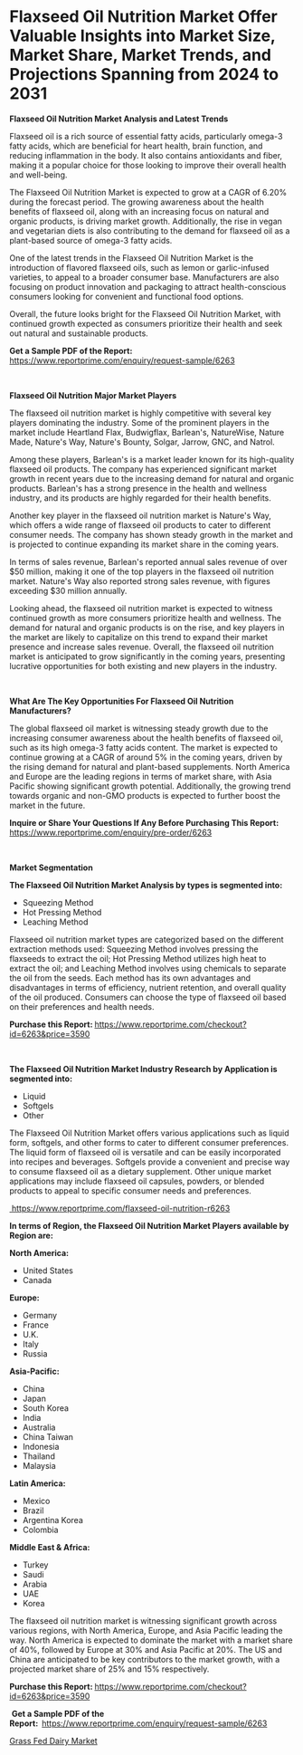 <p><h1>Flaxseed Oil Nutrition Market Offer Valuable Insights into Market Size, Market Share, Market Trends, and Projections Spanning from 2024 to 2031</h1></p><p><strong>Flaxseed Oil Nutrition Market Analysis and Latest Trends</strong></p>
<p><p>Flaxseed oil is a rich source of essential fatty acids, particularly omega-3 fatty acids, which are beneficial for heart health, brain function, and reducing inflammation in the body. It also contains antioxidants and fiber, making it a popular choice for those looking to improve their overall health and well-being.</p><p>The Flaxseed Oil Nutrition Market is expected to grow at a CAGR of 6.20% during the forecast period. The growing awareness about the health benefits of flaxseed oil, along with an increasing focus on natural and organic products, is driving market growth. Additionally, the rise in vegan and vegetarian diets is also contributing to the demand for flaxseed oil as a plant-based source of omega-3 fatty acids.</p><p>One of the latest trends in the Flaxseed Oil Nutrition Market is the introduction of flavored flaxseed oils, such as lemon or garlic-infused varieties, to appeal to a broader consumer base. Manufacturers are also focusing on product innovation and packaging to attract health-conscious consumers looking for convenient and functional food options.</p><p>Overall, the future looks bright for the Flaxseed Oil Nutrition Market, with continued growth expected as consumers prioritize their health and seek out natural and sustainable products.</p></p>
<p><strong>Get a Sample PDF of the Report:&nbsp;</strong> <a href="https://www.reportprime.com/enquiry/request-sample/6263">https://www.reportprime.com/enquiry/request-sample/6263</a></p>
<p>&nbsp;</p>
<p><strong>Flaxseed Oil Nutrition Major Market Players</strong></p>
<p><p>The flaxseed oil nutrition market is highly competitive with several key players dominating the industry. Some of the prominent players in the market include Heartland Flax, Budwigflax, Barlean's, NatureWise, Nature Made, Nature's Way, Nature's Bounty, Solgar, Jarrow, GNC, and Natrol.</p><p>Among these players, Barlean's is a market leader known for its high-quality flaxseed oil products. The company has experienced significant market growth in recent years due to the increasing demand for natural and organic products. Barlean's has a strong presence in the health and wellness industry, and its products are highly regarded for their health benefits.</p><p>Another key player in the flaxseed oil nutrition market is Nature's Way, which offers a wide range of flaxseed oil products to cater to different consumer needs. The company has shown steady growth in the market and is projected to continue expanding its market share in the coming years.</p><p>In terms of sales revenue, Barlean's reported annual sales revenue of over $50 million, making it one of the top players in the flaxseed oil nutrition market. Nature's Way also reported strong sales revenue, with figures exceeding $30 million annually.</p><p>Looking ahead, the flaxseed oil nutrition market is expected to witness continued growth as more consumers prioritize health and wellness. The demand for natural and organic products is on the rise, and key players in the market are likely to capitalize on this trend to expand their market presence and increase sales revenue. Overall, the flaxseed oil nutrition market is anticipated to grow significantly in the coming years, presenting lucrative opportunities for both existing and new players in the industry.</p></p>
<p>&nbsp;</p>
<p><strong>What Are The Key Opportunities For Flaxseed Oil Nutrition Manufacturers?</strong></p>
<p><p>The global flaxseed oil market is witnessing steady growth due to the increasing consumer awareness about the health benefits of flaxseed oil, such as its high omega-3 fatty acids content. The market is expected to continue growing at a CAGR of around 5% in the coming years, driven by the rising demand for natural and plant-based supplements. North America and Europe are the leading regions in terms of market share, with Asia Pacific showing significant growth potential. Additionally, the growing trend towards organic and non-GMO products is expected to further boost the market in the future.</p></p>
<p><strong>Inquire or Share Your Questions If Any Before Purchasing This Report:</strong> <a href="https://www.reportprime.com/enquiry/pre-order/6263">https://www.reportprime.com/enquiry/pre-order/6263</a></p>
<p>&nbsp;</p>
<p><strong>Market Segmentation</strong></p>
<p><strong>The Flaxseed Oil Nutrition Market Analysis by types is segmented into:</strong></p>
<p><ul><li>Squeezing Method</li><li>Hot Pressing Method</li><li>Leaching Method</li></ul></p>
<p><p>Flaxseed oil nutrition market types are categorized based on the different extraction methods used: Squeezing Method involves pressing the flaxseeds to extract the oil; Hot Pressing Method utilizes high heat to extract the oil; and Leaching Method involves using chemicals to separate the oil from the seeds. Each method has its own advantages and disadvantages in terms of efficiency, nutrient retention, and overall quality of the oil produced. Consumers can choose the type of flaxseed oil based on their preferences and health needs.</p></p>
<p><strong>Purchase this Report:&nbsp;</strong><a href="https://www.reportprime.com/checkout?id=6263&price=3590">https://www.reportprime.com/checkout?id=6263&price=3590</a></p>
<p>&nbsp;</p>
<p><strong>The Flaxseed Oil Nutrition Market Industry Research by Application is segmented into:</strong></p>
<p><ul><li>Liquid</li><li>Softgels</li><li>Other</li></ul></p>
<p><p>The Flaxseed Oil Nutrition Market offers various applications such as liquid form, softgels, and other forms to cater to different consumer preferences. The liquid form of flaxseed oil is versatile and can be easily incorporated into recipes and beverages. Softgels provide a convenient and precise way to consume flaxseed oil as a dietary supplement. Other unique market applications may include flaxseed oil capsules, powders, or blended products to appeal to specific consumer needs and preferences.</p></p>
<p><a href="https://www.reportprime.com/flaxseed-oil-nutrition-r6263">&nbsp;https://www.reportprime.com/flaxseed-oil-nutrition-r6263</a></p>
<p><strong>In terms of Region, the Flaxseed Oil Nutrition Market Players available by Region are:</strong></p>
<p>
    <p> <strong> North America: </strong>
        <ul>
            <li>United States</li>
            <li>Canada</li>
        </ul>
        </p> 
    <p> <strong> Europe: </strong>
        <ul>
            <li>Germany</li>
            <li>France</li>
            <li>U.K.</li>
            <li>Italy</li>
            <li>Russia</li>
        </ul>
        </p> 
    <p> <strong> Asia-Pacific: </strong>
        <ul>
            <li>China</li>
            <li>Japan</li>
            <li>South Korea</li>
            <li>India</li>
            <li>Australia</li>
            <li>China Taiwan</li>
            <li>Indonesia</li>
            <li>Thailand</li>
            <li>Malaysia</li>
        </ul>
        </p> 
    <p> <strong> Latin America: </strong>
        <ul>
            <li>Mexico</li>
            <li>Brazil</li>
            <li>Argentina Korea</li>
            <li>Colombia</li>
        </ul>
        </p> 
    <p> <strong> Middle East & Africa: </strong>
        <ul>
            <li>Turkey</li>
            <li>Saudi</li>
            <li>Arabia</li>
            <li>UAE</li>
            <li>Korea</li>
        </ul>
    </p>
    </p>
<p><p>The flaxseed oil nutrition market is witnessing significant growth across various regions, with North America, Europe, and Asia Pacific leading the way. North America is expected to dominate the market with a market share of 40%, followed by Europe at 30% and Asia Pacific at 20%. The US and China are anticipated to be key contributors to the market growth, with a projected market share of 25% and 15% respectively.</p></p>
<p><strong>Purchase this Report: </strong><a href="https://www.reportprime.com/checkout?id=6263&price=3590">https://www.reportprime.com/checkout?id=6263&price=3590</a></p>
<p>&nbsp;<strong>Get a Sample PDF of the Report:&nbsp;&nbsp;</strong><a href="https://www.reportprime.com/enquiry/request-sample/6263">https://www.reportprime.com/enquiry/request-sample/6263</a></p>
<p><strong></strong></p>
<p><p><a href="https://github.com/bobicer/Market-Research-Report-List-2/blob/main/grass-fed-dairy-market.md">Grass Fed Dairy Market</a></p></p>